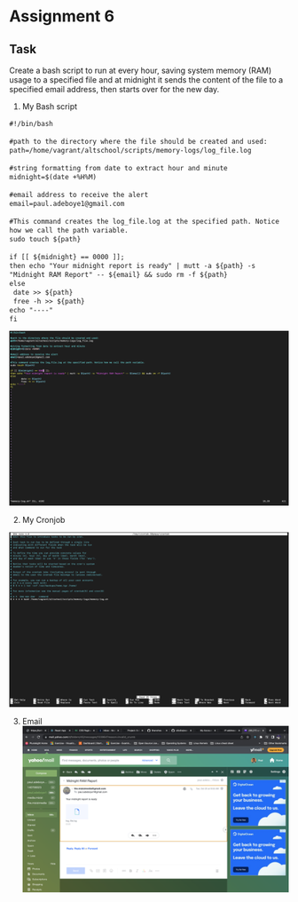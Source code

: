 # Assignment 6

## Task

Create a bash script to run at every hour, saving system memory (RAM) usage to a specified file and at midnight it sends the content of the file to a specified email address, then starts over for the new day.

1. My Bash script

```linux
#!/bin/bash

#path to the directory where the file should be created and used:
path=/home/vagrant/altschool/scripts/memory-logs/log_file.log

#string formatting from date to extract hour and minute
midnight=$(date +%H%M)

#email address to receive the alert
email=paul.adeboye1@gmail.com

#This command creates the log_file.log at the specified path. Notice how we call the path variable.
sudo touch ${path}

if [[ ${midnight} == 0000 ]];
then echo "Your midnight report is ready" | mutt -a ${path} -s "Midnight RAM Report" -- ${email} && sudo rm -f ${path}
else
 date >> ${path}
 free -h >> ${path}
echo "----"
fi
```

![Bash Script](./images/Screenshot%202022-10-25%20at%2010.17.11%2011.16.00.png)

2. My Cronjob

![My cronjob](./images/Screenshot%202022-10-25%20at%2010.19.22.png)

3. Email 
![Email](./images/Screenshot%202022-10-27%20at%2023.55.34.png)